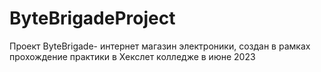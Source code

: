 # ByteBrigadeProject

Проект ByteBrigade- интернет магазин электроники, создан в рамках прохождение практики в Хекслет колледже в июне 2023
